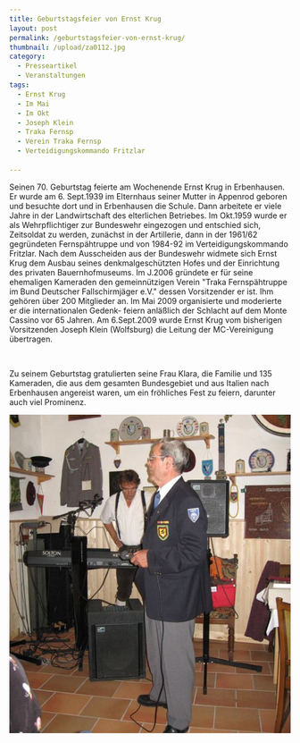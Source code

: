 ```yaml
---
title: Geburtstagsfeier von Ernst Krug
layout: post
permalink: /geburtstagsfeier-von-ernst-krug/
thumbnail: /upload/za0112.jpg
category:
  - Presseartikel
  - Veranstaltungen
tags:
  - Ernst Krug
  - Im Mai
  - Im Okt
  - Joseph Klein
  - Traka Fernsp
  - Verein Traka Fernsp
  - Verteidigungskommando Fritzlar

---
```

Seinen 70. Geburtstag feierte am Wochenende Ernst Krug in Erbenhausen.
Er wurde am 6. Sept.1939 im Elternhaus seiner Mutter in Appenrod geboren und besuchte dort und in Erbenhausen die Schule. Dann arbeitete er viele Jahre in der Landwirtschaft des elterlichen Betriebes. Im Okt.1959 wurde er als Wehrpflichtiger zur Bundeswehr eingezogen und entschied sich, Zeitsoldat zu werden, zunächst in der Artillerie, dann in der 1961/62 gegründeten Fernspähtruppe und von 1984-92 im Verteidigungskommando Fritzlar. Nach dem Ausscheiden aus der Bundeswehr widmete sich Ernst Krug dem Ausbau seines denkmalgeschützten Hofes und der Einrichtung des privaten Bauernhofmuseums. Im J.2006 gründete er für seine ehemaligen Kameraden den gemeinnützigen Verein "Traka Fernspähtruppe im Bund Deutscher Fallschirmjäger e.V." dessen Vorsitzender er ist. Ihm gehören über 200 Mitglieder an. Im Mai 2009 organisierte und moderierte er die internationalen Gedenk- feiern anläßlich der Schlacht auf dem Monte Cassino vor 65 Jahren. Am 6.Sept.2009 wurde Ernst Krug vom bisherigen Vorsitzenden Joseph Klein (Wolfsburg) die Leitung der MC-Vereinigung übertragen.

&nbsp;

Zu seinem Geburtstag gratulierten seine Frau Klara, die Familie und 135 Kameraden, die aus dem gesamten Bundesgebiet und aus Italien nach Erbenhausen angereist waren, um ein fröhliches Fest zu feiern, darunter auch viel Prominenz.


[![](/upload/035.jpg)](/upload/035.jpg)
